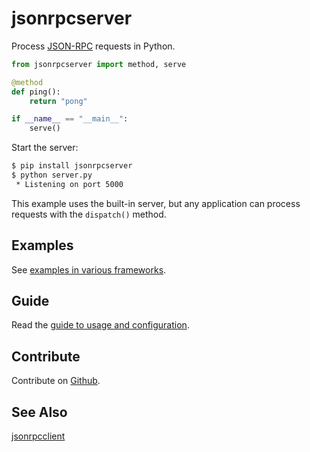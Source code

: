 # jsonrpcserver

Process [JSON-RPC](http://www.jsonrpc.org/) requests in Python.

```python
from jsonrpcserver import method, serve

@method
def ping():
    return "pong"

if __name__ == "__main__":
    serve()
```

Start the server:

```sh
$ pip install jsonrpcserver
$ python server.py
 * Listening on port 5000
```

This example uses the built-in server, but any application can process
requests with the `dispatch()` method.

## Examples

See [examples in various frameworks](examples.html).

## Guide

Read the [guide to usage and configuration](api.html).

## Contribute

Contribute on [Github](https://github.com/bcb/jsonrpcserver).

## See Also

[jsonrpcclient](https://jsonrpcclient.readthedocs.io/)
